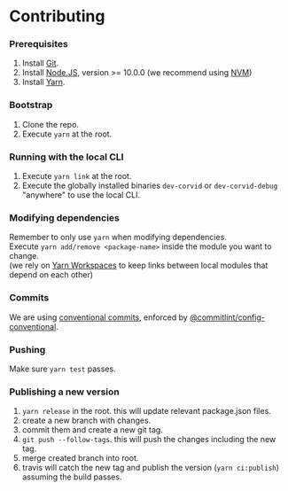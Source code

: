 
# Contributing

### Prerequisites
1. Install [Git](https://git-scm.com/).
1. Install [Node.JS](https://nodejs.org), version >= 10.0.0 (we recommend using [NVM](https://github.com/nvm-sh/nvm))
2. Install [Yarn](https://yarnpkg.com/en/docs/install).

### Bootstrap

1. Clone the repo.
2. Execute `yarn` at the root.

### Running with the local CLI

1. Execute `yarn link` at the root.
2. Execute the globally installed binaries `dev-corvid` or `dev-corvid-debug` "anywhere" to use the local CLI.

### Modifying dependencies
Remember to only use `yarn` when modifying dependencies.\
Execute ```yarn add/remove <package-name>``` inside the module you want to change.\
(we rely on [Yarn Workspaces](https://yarnpkg.com/en/docs/workspaces) to keep links between local modules that depend on each other)

### Commits
We are using [conventional commits](https://conventionalcommits.org/), enforced by [@commitlint/config-conventional](https://github.com/conventional-changelog/commitlint/tree/master/%40commitlint/config-conventional).

### Pushing
Make sure ```yarn test``` passes.

### Publishing a new version
1. ```yarn release``` in the root. this will update relevant package.json files.
2. create a new branch with changes.
3. commit them and create a new git tag.
3. ```git push --follow-tags```. this will push the changes including the new tag.
4. merge created branch into root.
5. travis will catch the new tag and publish the version (```yarn ci:publish```) assuming the build passes.
